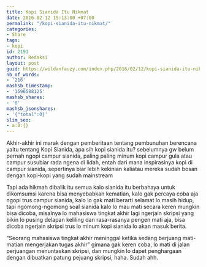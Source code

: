 ```yaml
---
title: Kopi Sianida Itu Nikmat
date: 2016-02-12 15:13:00 +07:00
permalink: "/kopi-sianida-itu-nikmat/"
categories:
- Share
tags:
- kopi
id: 2191
author: Redaksi
layout: post
guid: https://wildanfauzy.com/index.php/2016/02/12/kopi-sianida-itu-nikmat/
nb_of_words:
- '216'
mashsb_timestamp:
- '1596588125'
mashsb_shares:
- '0'
mashsb_jsonshares:
- '{"total":0}'
slim_seo:
- a:0:{}
---
```


<p class="has-drop-cap">
  Akhir-akhir ini marak dengan pemberitaan tentang pembunuhan berencana yaitu tentang Kopi Sianida, apa sih kopi sianida itu? sebelumnya gw belum pernah ngopi campur sianida, paling paling minum kopi campur gula atau campur susubiar rada ngena di lidah, entah dari mana inspirasinya kopi di campur sianida, sepertinya biar lebih kekinian kaliatau mereka sudah bosan dengan kopi-kopi yang sudah mainstream
</p>

Tapi ada hikmah dibalik itu semua kalo sianida itu berbahaya untuk dikomsumsi karena bisa menyebabkan kematian, kalo gak percaya coba aja ngopi trus campur sianida, kalo lo gak mati berarti selamat lo masih hidup, tapi ngomong-ngomong soal sianida kalo lo mau mati secara keren mungkin bisa dicoba, misalnya lo mahasiswa tingkat akhir lagi ngerjain skripsi yang bikin lo pusing delapan keliling dan rasa-rasanya pengen mati aja, bisa dicoba ngerjain skripsi trus lo minum kopi sianida lo akan masuk berita.

&#8220;Seorang mahasiswa tingkat akhir meninggal ketika sedang berjuang mati-matian mengerjakan tugas akhir&#8221; gimana gak keren coba, lo mati di jalan perjuangan menuntaskan skripsi, dan mungkin lo dapet penghargaan dengan dibuatkan patung pejuang skripsi, haha. Sudah ahh.